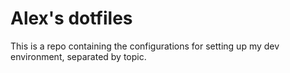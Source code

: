 # Alex's dotfiles

This is a repo containing the configurations for setting up my dev environment, separated by topic.
